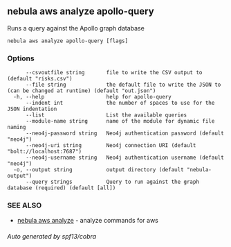 ## nebula aws analyze apollo-query

Runs a query against the Apollo graph database

```
nebula aws analyze apollo-query [flags]
```

### Options

```
      --csvoutfile string       file to write the CSV output to (default "risks.csv")
      --file string             the default file to write the JSON to (can be changed at runtime) (default "out.json")
  -h, --help                    help for apollo-query
      --indent int              the number of spaces to use for the JSON indentation
      --list                    List the available queries
      --module-name string      name of the module for dynamic file naming
      --neo4j-password string   Neo4j authentication password (default "neo4j")
      --neo4j-uri string        Neo4j connection URI (default "bolt://localhost:7687")
      --neo4j-username string   Neo4j authentication username (default "neo4j")
  -o, --output string           output directory (default "nebula-output")
      --query strings           Query to run against the graph database (required) (default [all])
```

### SEE ALSO

* [nebula aws analyze](nebula_aws_analyze.md)	 - analyze commands for aws

###### Auto generated by spf13/cobra
